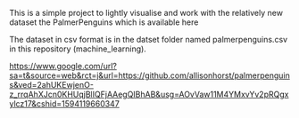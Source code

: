 This is a simple project to lightly visualise and work with the relatively new dataset the PalmerPenguins which is available here

The dataset in csv format is in the datset folder named palmerpenguins.csv in this repository (machine_learning).

https://www.google.com/url?sa=t&source=web&rct=j&url=https://github.com/allisonhorst/palmerpenguins&ved=2ahUKEwjenO-z_rrqAhXJcn0KHUqjBlIQFjAAegQIBhAB&usg=AOvVaw11M4YMxvYv2pRQgxylcz17&cshid=1594119660347
